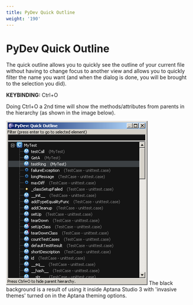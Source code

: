 ```yaml
---
title: PyDev Quick Outline
weight: '190'
---
```


# PyDev Quick Outline

The quick outline allows you to quickly see the outline of your current file without having to change focus to another view and allows you to quickly filter the name you want (and when the dialog is done, you will be brought to the selection you did).

**KEYBINDING:** Ctrl+O

Doing Ctrl+O a 2nd time will show the methods/attributes from parents in the hierarchy (as shown in the image below).

![quick_outline](./quick_outline.png)
The black background is a result of using it inside Aptana Studio 3 with 'invasive themes' turned on in the Aptana theming options.
